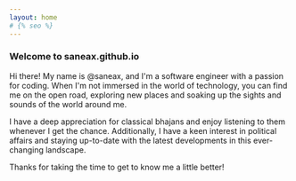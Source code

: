 ```yaml
---
layout: home
# {% seo %}
---
```


### Welcome to saneax.github.io

Hi there! My name is @saneax, and I'm a software engineer with a passion for coding. 
When I'm not immersed in the world of technology, you can find me on the open road, 
exploring new places and soaking up the sights and sounds of the world around me. 

I have a deep appreciation for classical bhajans and enjoy listening to them
whenever I get the chance. Additionally, I have a keen interest in political affairs
and staying up-to-date with the latest developments in this ever-changing landscape.

Thanks for taking the time to get to know me a little better!

